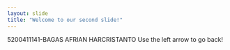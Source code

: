 ```yaml
---
layout: slide
title: "Welcome to our second slide!"
---
```

5200411141-BAGAS AFRIAN HARCRISTANTO
Use the left arrow to go back!
